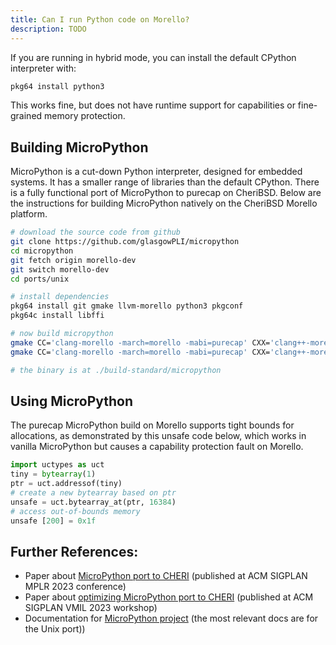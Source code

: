 ```yaml
---
title: Can I run Python code on Morello?
description: TODO
---
```


If you are running in hybrid mode, you can install the default CPython
interpreter with:

```bash
pkg64 install python3
```

This works fine, but does not have runtime support for capabilities or
fine-grained memory protection.

## Building MicroPython

MicroPython is a cut-down Python interpreter, designed for embedded
systems. It has a smaller range of libraries than the default CPython.
There is a fully functional port of MicroPython to purecap on CheriBSD.
Below are the instructions for building MicroPython natively on the
CheriBSD Morello platform.

```bash
# download the source code from github
git clone https://github.com/glasgowPLI/micropython
cd micropython
git fetch origin morello-dev
git switch morello-dev
cd ports/unix

# install dependencies
pkg64 install git gmake llvm-morello python3 pkgconf
pkg64c install libffi

# now build micropython
gmake CC='clang-morello -march=morello -mabi=purecap' CXX='clang++-morello -march=morello+c64 -mabi=purecap' LIBFFI_LDFLAGS='-L/usr/local/lib -lffi' submodules
gmake CC='clang-morello -march=morello -mabi=purecap' CXX='clang++-morello -march=morello+c64 -mabi=purecap' LIBFFI_LDFLAGS='-L/usr/local/lib -lffi'

# the binary is at ./build-standard/micropython
```

## Using MicroPython

The purecap MicroPython build on Morello supports tight bounds for
allocations, as demonstrated by this unsafe code below, which works in
vanilla MicroPython but causes a capability protection fault on Morello.

```python
import uctypes as uct
tiny = bytearray(1)
ptr = uct.addressof(tiny)
# create a new bytearray based on ptr
unsafe = uct.bytearray_at(ptr, 16384)
# access out-of-bounds memory
unsafe [200] = 0x1f
```

## Further References:

- Paper about [MicroPython port to
  CHERI](https://eprints.gla.ac.uk/304475/) (published at ACM SIGPLAN
  MPLR 2023 conference)
- Paper about [optimizing MicroPython port to
  CHERI](https://eprints.gla.ac.uk/305684/) (published at ACM SIGPLAN
  VMIL 2023 workshop)
- Documentation for [MicroPython
  project](https://docs.micropython.org/en/latest/) (the most relevant
  docs are for the Unix port))
